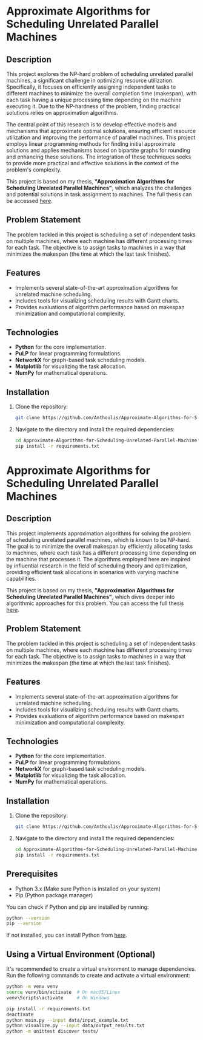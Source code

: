 # Approximate Algorithms for Scheduling Unrelated Parallel Machines

## Description
This project explores the NP-hard problem of scheduling unrelated parallel machines, a significant challenge in optimizing resource utilization. Specifically, it focuses on efficiently assigning independent tasks to different machines to minimize the overall completion time (makespan), with each task having a unique processing time depending on the machine executing it. Due to the NP-hardness of the problem, finding practical solutions relies on approximation algorithms.

The central point of this research is to develop effective models and mechanisms that approximate optimal solutions, ensuring efficient resource utilization and improving the performance of parallel machines. This project employs linear programming methods for finding initial approximate solutions and applies mechanisms based on bipartite graphs for rounding and enhancing these solutions. The integration of these techniques seeks to provide more practical and effective solutions in the context of the problem's complexity.

This project is based on my thesis, **"Approximation Algorithms for Scheduling Unrelated Parallel Machines"**, which analyzes the challenges and potential solutions in task assignment to machines. The full thesis can be accessed [here](https://ikee.lib.auth.gr/record/351786/?ln=en).

## Problem Statement
The problem tackled in this project is scheduling a set of independent tasks on multiple machines, where each machine has different processing times for each task. The objective is to assign tasks to machines in a way that minimizes the makespan (the time at which the last task finishes).

## Features
- Implements several state-of-the-art approximation algorithms for unrelated machine scheduling.
- Includes tools for visualizing scheduling results with Gantt charts.
- Provides evaluations of algorithm performance based on makespan minimization and computational complexity.

## Technologies
- **Python** for the core implementation.
- **PuLP** for linear programming formulations.
- **NetworkX** for graph-based task scheduling models.
- **Matplotlib** for visualizing the task allocation.
- **NumPy** for mathematical operations.

## Installation
1. Clone the repository:
   ```bash
   git clone https://github.com/Anthoulis/Approximate-Algorithms-for-Scheduling-Unrelated-Parallel-Machines.git
2. Navigate to the directory and install the required dependencies:
   ```bash
   cd Approximate-Algorithms-for-Scheduling-Unrelated-Parallel-Machines
   pip install -r requirements.txt

# Approximate Algorithms for Scheduling Unrelated Parallel Machines

## Description
This project implements approximation algorithms for solving the problem of scheduling unrelated parallel machines, which is known to be NP-hard. The goal is to minimize the overall makespan by efficiently allocating tasks to machines, where each task has a different processing time depending on the machine that processes it. The algorithms employed here are inspired by influential research in the field of scheduling theory and optimization, providing efficient task allocations in scenarios with varying machine capabilities.

This project is based on my thesis, **"Approximation Algorithms for Scheduling Unrelated Parallel Machines"**, which dives deeper into algorithmic approaches for this problem. You can access the full thesis [here](https://ikee.lib.auth.gr/record/351786/?ln=en).

## Problem Statement
The problem tackled in this project is scheduling a set of independent tasks on multiple machines, where each machine has different processing times for each task. The objective is to assign tasks to machines in a way that minimizes the makespan (the time at which the last task finishes).

## Features
- Implements several state-of-the-art approximation algorithms for unrelated machine scheduling.
- Includes tools for visualizing scheduling results with Gantt charts.
- Provides evaluations of algorithm performance based on makespan minimization and computational complexity.

## Technologies
- **Python** for the core implementation.
- **PuLP** for linear programming formulations.
- **NetworkX** for graph-based task scheduling models.
- **Matplotlib** for visualizing the task allocation.
- **NumPy** for mathematical operations.

## Installation
1. Clone the repository:
   ```bash
   git clone https://github.com/Anthoulis/Approximate-Algorithms-for-Scheduling-Unrelated-Parallel-Machines.git
2. Navigate to the directory and install the required dependencies:
   ```bash
   cd Approximate-Algorithms-for-Scheduling-Unrelated-Parallel-Machines
   pip install -r requirements.txt

## Prerequisites
- Python 3.x (Make sure Python is installed on your system)
- Pip (Python package manager)

You can check if Python and pip are installed by running:
```bash
python --version
pip --version
```

If not installed, you can install Python from [here](https://www.python.org/downloads/).

## Using a Virtual Environment (Optional)
It's recommended to create a virtual environment to manage dependencies. Run the following commands to create and activate a virtual environment:
```bash
python -m venv venv
source venv/bin/activate  # On macOS/Linux
venv\Scripts\activate     # On Windows

pip install -r requirements.txt
deactivate
python main.py --input data/input_example.txt
python visualize.py --input data/output_results.txt
python -m unittest discover tests/
```
